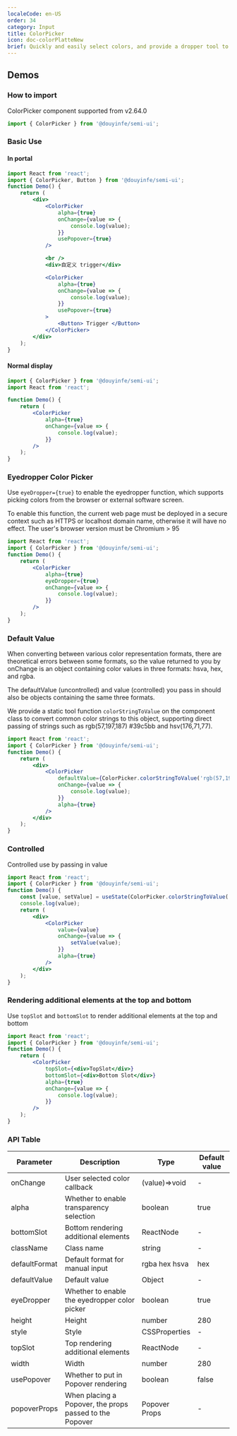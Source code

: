 ```yaml
---
localeCode: en-US
order: 34
category: Input
title: ColorPicker
icon: doc-colorPlatteNew
brief: Quickly and easily select colors, and provide a dropper tool to pick colors
---
```


## Demos

### How to import

ColorPicker component supported from v2.64.0

```jsx import
import { ColorPicker } from '@douyinfe/semi-ui';
```

### Basic Use

#### In portal

```jsx live=true
import React from 'react';
import { ColorPicker, Button } from '@douyinfe/semi-ui';
function Demo() {
    return (
        <div>
            <ColorPicker
                alpha={true}
                onChange={value => {
                    console.log(value);
                }}
                usePopover={true}
            />

            <br />
            <div>自定义 trigger</div>

            <ColorPicker
                alpha={true}
                onChange={value => {
                    console.log(value);
                }}
                usePopover={true}
            >
                <Button> Trigger </Button>
            </ColorPicker>
        </div>
    );
}
```

#### Normal display

```jsx live=true
import { ColorPicker } from '@douyinfe/semi-ui';
import React from 'react';

function Demo() {
    return (
        <ColorPicker
            alpha={true}
            onChange={value => {
                console.log(value);
            }}
        />
    );
}
```

### Eyedropper Color Picker

Use `eyeDropper={true}` to enable the eyedropper function, which supports picking colors from the browser or external software screen.

<Notice title='Notes'>
To enable this function, the current web page must be deployed in a secure context such as HTTPS or localhost domain name, otherwise it will have no effect. The user's browser version must be Chromium > 95
</Notice>

```jsx live=true
import React from 'react';
import { ColorPicker } from '@douyinfe/semi-ui';
function Demo() {
    return (
        <ColorPicker
            alpha={true}
            eyeDropper={true}
            onChange={value => {
                console.log(value);
            }}
        />
    );
}
```

### Default Value

When converting between various color representation formats, there are theoretical errors between some formats, so the value returned to you by onChange is an object containing color values ​​in three formats: hsva, hex, and rgba.

The defaultValue (uncontrolled) and value (controlled) you pass in should also be objects containing the same three formats.

We provide a static tool function `colorStringToValue` on the component class to convert common color strings to this object, supporting direct passing of strings such as rgb(57,197,187) #39c5bb and hsv(176,71,77).

```jsx live=true
import React from 'react';
import { ColorPicker } from '@douyinfe/semi-ui';
function Demo() {
    return (
        <div>
            <ColorPicker
                defaultValue={ColorPicker.colorStringToValue('rgb(57,197,187)')}
                onChange={value => {
                    console.log(value);
                }}
                alpha={true}
            />
        </div>
    );
}
```

### Controlled

Controlled use by passing in value

```jsx live=true
import React from 'react';
import { ColorPicker } from '@douyinfe/semi-ui';
function Demo() {
    const [value, setValue] = useState(ColorPicker.colorStringToValue('#39c5bb'));
    console.log(value);
    return (
        <div>
            <ColorPicker
                value={value}
                onChange={value => {
                    setValue(value);
                }}
                alpha={true}
            />
        </div>
    );
}
```

### Rendering additional elements at the top and bottom

Use `topSlot` and `bottomSlot` to render additional elements at the top and bottom

```jsx live=true
import React from 'react';
import { ColorPicker } from '@douyinfe/semi-ui';
function Demo() {
    return (
        <ColorPicker
            topSlot={<div>TopSlot</div>}
            bottomSlot={<div>Bottom Slot</div>}
            alpha={true}
            onChange={value => {
                console.log(value);
            }}
        />
    );
}
```

### API Table

| Parameter     | Description                                             | Type          | Default value |
| ------------- | ------------------------------------------------------- | ------------- | ------------- |
| onChange      | User selected color callback                            | (value)=>void | -             |
| alpha         | Whether to enable transparency selection                | boolean       | true          |
| bottomSlot    | Bottom rendering additional elements                    | ReactNode     | -             |
| className     | Class name                                              | string        | -             |
| defaultFormat | Default format for manual input                         | rgba hex hsva | hex           |
| defaultValue  | Default value                                           | Object        | -             |
| eyeDropper    | Whether to enable the eyedropper color picker           | boolean       | true          |
| height        | Height                                                  | number        | 280           |
| style         | Style                                                   | CSSProperties | -             |
| topSlot       | Top rendering additional elements                       | ReactNode     | -             |
| width         | Width                                                   | number        | 280           |
| usePopover    | Whether to put in Popover rendering                     | boolean       | false         |
| popoverProps  | When placing a Popover, the props passed to the Popover | Popover Props | -             |
